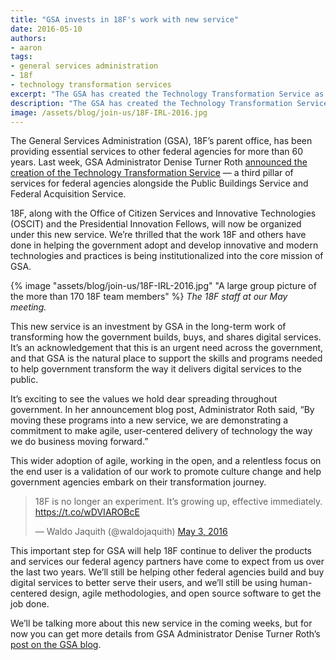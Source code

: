 ```yaml
---
title: "GSA invests in 18F's work with new service"
date: 2016-05-10
authors:
- aaron
tags:
- general services administration
- 18f
- technology transformation services
excerpt: "The GSA has created the Technology Transformation Service as a third pillar of services for federal agencies alongside the Public Buildings Service and Federal Acquisition Service."
description: "The GSA has created the Technology Transformation Service as a third pillar of services for federal agencies alongside the Public Buildings Service and Federal Acquisition Service."
image: /assets/blog/join-us/18F-IRL-2016.jpg
---
```


The General Services Administration (GSA), 18F’s parent office, has been
providing essential services to other federal agencies for more than 60
years. Last week, GSA Administrator Denise Turner Roth [announced the
creation of the Technology Transformation
Service](https://18f.gsa.gov/2016/05/03/delivering-the-next-generation-of-digital-government/)
— a third pillar of services for federal agencies alongside the Public
Buildings Service and Federal Acquisition Service.

18F, along with the Office of Citizen Services and Innovative
Technologies (OSCIT) and the Presidential Innovation Fellows, will now
be organized under this new service. We’re thrilled that the work 18F
and others have done in helping the government adopt and develop
innovative and modern technologies and practices is being
institutionalized into the core mission of GSA.

{% image "assets/blog/join-us/18F-IRL-2016.jpg" "A large group picture of the more than 170 18F team members" %}
*The 18F staff at our May meeting.*

This new service is an investment by GSA in the long-term work of
transforming how the government builds, buys, and shares digital
services. It’s an acknowledgement that this is an urgent need across the
government, and that GSA is the natural place to support the skills and
programs needed to help government transform the way it delivers digital
services to the public.

It’s exciting to see the values we hold dear spreading throughout
government. In her announcement blog post, Administrator Roth said, “By
moving these programs into a new service, we are demonstrating a
commitment to make agile, user-centered delivery of technology the way
we do business moving forward.”

This wider adoption of agile, working in the open, and a relentless
focus on the end user is a validation of our work to promote culture
change and help government agencies embark on their transformation
journey.

<blockquote class="twitter-tweet" data-lang="en"><p lang="en" dir="ltr">18F is no longer an experiment. It’s growing up, effective immediately. <a href="https://t.co/wDVIAROBcE">https://t.co/wDVIAROBcE</a></p>&mdash; Waldo Jaquith (@waldojaquith) <a href="https://twitter.com/waldojaquith/status/727560853755703296">May 3, 2016</a></blockquote>
<script async src="https://platform.twitter.com/widgets.js" charset="utf-8"></script>

This important step for GSA will help 18F continue to deliver the
products and services our federal agency partners have come to expect
from us over the last two years. We’ll still be helping other federal
agencies build and buy digital services to better serve their users, and
we’ll still be using human-centered design, agile methodologies, and
open source software to get the job done.

We’ll be talking more about this new service in the coming weeks, but
for now you can get more details from GSA Administrator Denise Turner
Roth’s [post on the GSA
blog](http://gsablogs.gsa.gov/gsablog/2016/05/03/delivering-the-next-generation-of-digital-government/).
